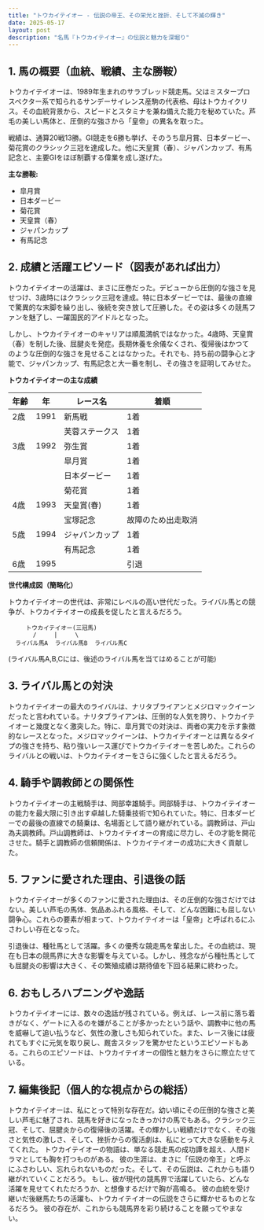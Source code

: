 ```yaml
---
title: "トウカイテイオー - 伝説の帝王、その栄光と挫折、そして不滅の輝き"
date: 2025-05-17
layout: post
description: "名馬『トウカイテイオー』の伝説と魅力を深堀り"
---
```


## 1. 馬の概要（血統、戦績、主な勝鞍）

トウカイテイオーは、1989年生まれのサラブレッド競走馬。父はミスタープロスペクター系で知られるサンデーサイレンス産駒の代表格、母はトウカイクリス。その血統背景から、スピードとスタミナを兼ね備えた能力を秘めていた。芦毛の美しい馬体と、圧倒的な強さから「皇帝」の異名を取った。

戦績は、通算20戦13勝。GI競走を6勝も挙げ、そのうち皐月賞、日本ダービー、菊花賞のクラシック三冠を達成した。他に天皇賞（春）、ジャパンカップ、有馬記念と、主要GIをほぼ制覇する偉業を成し遂げた。

**主な勝鞍:**

* 皐月賞
* 日本ダービー
* 菊花賞
* 天皇賞（春）
* ジャパンカップ
* 有馬記念


## 2. 成績と活躍エピソード（図表があれば出力）

トウカイテイオーの活躍は、まさに圧巻だった。デビューから圧倒的な強さを見せつけ、3歳時にはクラシック三冠を達成。特に日本ダービーでは、最後の直線で驚異的な末脚を繰り出し、後続を突き放して圧勝した。その姿は多くの競馬ファンを魅了し、一躍国民的アイドルとなった。

しかし、トウカイテイオーのキャリアは順風満帆ではなかった。4歳時、天皇賞（春）を制した後、屈腱炎を発症。長期休養を余儀なくされ、復帰後はかつてのような圧倒的な強さを見せることはなかった。それでも、持ち前の闘争心と才能で、ジャパンカップ、有馬記念と大一番を制し、その強さを証明してみせた。

**トウカイテイオーの主な成績**

| 年齢 | 年 | レース名 | 着順 |
|---|---|---|---|
| 2歳 | 1991 | 新馬戦 | 1着 |
|  |  | 芙蓉ステークス | 1着 |
| 3歳 | 1992 | 弥生賞 | 1着 |
|  |  | 皐月賞 | 1着 |
|  |  | 日本ダービー | 1着 |
|  |  | 菊花賞 | 1着 |
| 4歳 | 1993 | 天皇賞(春) | 1着 |
|  |  | 宝塚記念 | 故障のため出走取消 |
| 5歳 | 1994 | ジャパンカップ | 1着 |
|  |  | 有馬記念 | 1着 |
| 6歳 | 1995 |  |  引退 |


**世代構成図（簡略化）**

トウカイテイオーの世代は、非常にレベルの高い世代だった。ライバル馬との競争が、トウカイテイオーの成長を促したと言えるだろう。

```
     トウカイテイオー(三冠馬)
       /     |     \
  ライバル馬A  ライバル馬B  ライバル馬C
```

(ライバル馬A,B,Cには、後述のライバル馬を当てはめることが可能)


## 3. ライバル馬との対決

トウカイテイオーの最大のライバルは、ナリタブライアンとメジロマックイーンだったと言われている。ナリタブライアンは、圧倒的な人気を誇り、トウカイテイオーと幾度となく激突した。特に、皐月賞での対決は、両者の実力を示す象徴的なレースとなった。メジロマックイーンは、トウカイテイオーとは異なるタイプの強さを持ち、粘り強いレース運びでトウカイテイオーを苦しめた。これらのライバルとの戦いは、トウカイテイオーをさらに強くしたと言えるだろう。


## 4. 騎手や調教師との関係性

トウカイテイオーの主戦騎手は、岡部幸雄騎手。岡部騎手は、トウカイテイオーの能力を最大限に引き出す卓越した騎乗技術で知られていた。特に、日本ダービーでの最後の直線での騎乗は、名場面として語り継がれている。調教師は、戸山為夫調教師。戸山調教師は、トウカイテイオーの育成に尽力し、その才能を開花させた。騎手と調教師の信頼関係は、トウカイテイオーの成功に大きく貢献した。


## 5. ファンに愛された理由、引退後の話

トウカイテイオーが多くのファンに愛された理由は、その圧倒的な強さだけではない。美しい芦毛の馬体、気品あふれる風格、そして、どんな困難にも屈しない闘争心。これらの要素が相まって、トウカイテイオーは「皇帝」と呼ばれるにふさわしい存在となった。

引退後は、種牡馬として活躍。多くの優秀な競走馬を輩出した。その血統は、現在も日本の競馬界に大きな影響を与えている。しかし、残念ながら種牡馬としても屈腱炎の影響は大きく、その繁殖成績は期待値を下回る結果に終わった。


## 6. おもしろハプニングや逸話

トウカイテイオーには、数々の逸話が残されている。例えば、レース前に落ち着きがなく、ゲートに入るのを嫌がることが多かったという話や、調教中に他の馬を威嚇して追い払うなど、気性の激しさも知られていた。また、レース後には疲れてもすぐに元気を取り戻し、厩舎スタッフを驚かせたというエピソードもある。これらのエピソードは、トウカイテイオーの個性と魅力をさらに際立たせている。


## 7. 編集後記（個人的な視点からの総括）

トウカイテイオーは、私にとって特別な存在だ。幼い頃にその圧倒的な強さと美しい芦毛に魅了され、競馬を好きになったきっかけの馬でもある。クラシック三冠、そして、屈腱炎からの復帰後の活躍。その輝かしい戦績だけでなく、その強さと気性の激しさ、そして、挫折からの復活劇は、私にとって大きな感動を与えてくれた。  トウカイテイオーの物語は、単なる競走馬の成功譚を超え、人間ドラマとしても胸を打つものがある。  彼の生涯は、まさに「伝説の帝王」と呼ぶにふさわしい、忘れられないものだった。そして、その伝説は、これからも語り継がれていくことだろう。  もし、彼が現代の競馬界で活躍していたら、どんな活躍を見せてくれただろうか、と想像するだけで胸が高鳴る。  彼の血統を受け継いだ後継馬たちの活躍も、トウカイテイオーの伝説をさらに輝かせるものとなるだろう。  彼の存在が、これからも競馬界を彩り続けることを願ってやまない。
